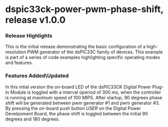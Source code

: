# dspic33ck-power-pwm-phase-shift, release v1.0.0

### Release Highlights
This is the initial release demonstrating the basic configuration of a high-resolution PWM generator of the dsPIC33C family of devices.
This example is part of a series of code examples highlighting specific operating modes and features.

### Features Added\Updated
In this intial version the on-board LED of the dsPIC33CK Digital Power Plug-In Module is toggled with a interval üperiod of 300 ms, when the controller is running at maximum speed of 100 MIPS.
After startup, 90 degrees phase shift will be generated between pwm generator #1 and pwm generator #3. By pressing the on-board push button *USER* on the Digital Power Develpoment Board, the phase shift is toggled between the initial 90 degrees and 180 degrees.


